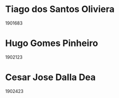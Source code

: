 # **Tiago dos Santos Oliviera**
1901683


# Hugo Gomes Pinheiro
1902123

# Cesar Jose Dalla Dea
1902423

